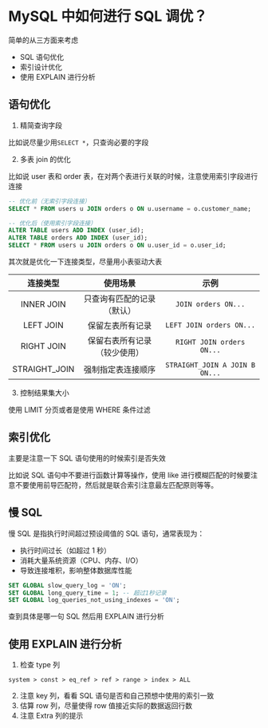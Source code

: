 # MySQL 中如何进行 SQL 调优？

简单的从三方面来考虑
* SQL 语句优化
* 索引设计优化
* 使用 EXPLAIN 进行分析

## 语句优化

1. 精简查询字段

比如说尽量少用`SELECT *`，只查询必要的字段

2. 多表 join 的优化

比如说 user 表和 order 表，在对两个表进行关联的时候，注意使用索引字段进行连接
```sql
-- 优化前（无索引字段连接）
SELECT * FROM users u JOIN orders o ON u.username = o.customer_name;

-- 优化后（使用索引字段连接）
ALTER TABLE users ADD INDEX (user_id);
ALTER TABLE orders ADD INDEX (user_id);
SELECT * FROM users u JOIN orders o ON u.user_id = o.user_id;
```

其次就是优化一下连接类型，尽量用小表驱动大表

|   连接类型    |           使用场景           |              示例              |
| :-----------: | :--------------------------: | :----------------------------: |
|  INNER JOIN   |  只查询有匹配的记录（默认）  |      `JOIN orders ON...`       |
|   LEFT JOIN   |       保留左表所有记录       |    `LEFT JOIN orders ON...`    |
|  RIGHT JOIN   | 保留右表所有记录（较少使用） |   `RIGHT JOIN orders ON...`    |
| STRAIGHT_JOIN |      强制指定表连接顺序      | `STRAIGHT_JOIN A JOIN B ON...` |

3. 控制结果集大小

使用 LIMIT 分页或者是使用 WHERE 条件过滤

## 索引优化

主要是注意一下 SQL 语句使用的时候索引是否失效

比如说 SQL 语句中不要进行函数计算等操作，使用 like 进行模糊匹配的时候要注意不要使用前导匹配符，然后就是联合索引注意最左匹配原则等等。

## 慢 SQL

慢 SQL 是指执行时间超过预设阈值的 SQL 语句，通常表现为：

- 执行时间过长（如超过 1 秒）
- 消耗大量系统资源（CPU、内存、I/O）
- 导致连接堆积，影响整体数据库性能

```sql
SET GLOBAL slow_query_log = 'ON';
SET GLOBAL long_query_time = 1; -- 超过1秒记录
SET GLOBAL log_queries_not_using_indexes = 'ON';
```

查到具体是哪一句 SQL 然后用 EXPLAIN 进行分析

## 使用 EXPLAIN 进行分析

1. 检查 type 列

```
system > const > eq_ref > ref > range > index > ALL
```

2. 注意 key 列，看看 SQL 语句是否和自己预想中使用的索引一致
3. 估算 row 列，尽量使得 row 值接近实际的数据返回行数
4. 注意 Extra 列的提示